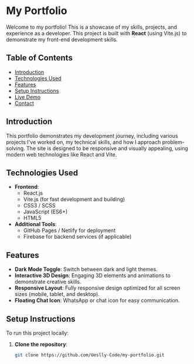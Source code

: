 # My Portfolio

Welcome to my portfolio! This is a showcase of my skills, projects, and experience as a developer. This project is built with **React** (using Vite.js) to demonstrate my front-end development skills.

## Table of Contents
- [Introduction](#introduction)
- [Technologies Used](#technologies-used)
- [Features](#features)
- [Setup Instructions](#setup-instructions)
- [Live Demo](#live-demo)
- [Contact](#contact)

## Introduction

This portfolio demonstrates my development journey, including various projects I've worked on, my technical skills, and how I approach problem-solving. The site is designed to be responsive and visually appealing, using modern web technologies like React and Vite.

## Technologies Used
- **Frontend**: 
  - React.js
  - Vite.js (for fast development and building)
  - CSS3 / SCSS
  - JavaScript (ES6+)
  - HTML5
- **Additional Tools**:
  - GitHub Pages / Netlify for deployment
  - Firebase for backend services (if applicable)
  
## Features
- **Dark Mode Toggle**: Switch between dark and light themes.
- **Interactive 3D Design**: Engaging 3D elements and animations to demonstrate creative skills.
- **Responsive Layout**: Fully responsive design optimized for all screen sizes (mobile, tablet, and desktop).
- **Floating Chat Icon**: WhatsApp or chat icon for easy communication.

## Setup Instructions

To run this project locally:

1. **Clone the repository**:
   ```bash
   git clone https://github.com/Ueslly-Code/my-portfolio.git

